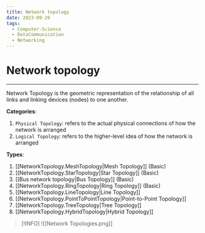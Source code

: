 ```yaml
---
title: Network topology
date: 2023-09-26
tags:
  - Computer-Science
  - DataCommunication
  - Networking
---
```


# Network topology

---

Network Topology is the geometric representation of the relationship of all links and linking devices (nodes) to one another.

**Categories**:

1. `Physical Topology`: refers to the actual physical connections of how the network is arranged
2. `Logical Topology`: refers to the higher-level idea of how the network is arranged

**Types**:

1. [[NetworkTopology.MeshTopology|Mesh Topology]] (Basic)
2. [[NetworkTopology.StarTopology|Star Topology]] (Basic)
3. [[Bus network topology|Bus Topology]] (Basic)
4. [[NetworkTopology.RingTopology|Ring Topology]] (Basic)
5. [[NetworkTopology.LineTopology|Line Topology]]
6. [[NetworkTopology.PointToPointTopology|Point-to-Point Topology]]
7. [[NetworkTopology.TreeTopology|Tree Topology]]
8. [[NetworkTopology.HybridTopology|Hybrid Topology]]

> [!INFO]
> ![[Network Topologies.png]]